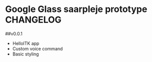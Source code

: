 # Google Glass saarpleje prototype CHANGELOG

##v0.0.1
* HelloITK app
* Custom voice command
* Basic styling

